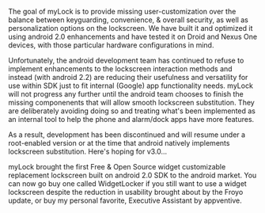 The goal of myLock is to provide missing user-customization over the balance between keyguarding, convenience, & overall security, as well as personalization options on the lockscreen. We have built it and optimized it using android 2.0 enhancements and have tested it on Droid and Nexus One devices, with those particular hardware configurations in mind.

Unfortunately, the android development team has continued to refuse to implement enhancements to the lockscreen interaction methods and instead (with android 2.2) are reducing their usefulness and versatility for use within SDK just to fit internal (Google) app functionality needs. myLock will not progress any further until the android team chooses to finish the missing componenents that will allow smooth lockscreen substitution. They are deliberately avoiding doing so and treating what's been implemented as an internal tool to help the phone and alarm/dock apps have more features.

As a result, development has been discontinued and will resume under a root-enabled version or at the time that android natively implements lockscreen substitution. Here's hoping for v3.0...

myLock brought the first Free & Open Source widget customizable replacement lockscreen built on android 2.0 SDK to the android market. You can now go buy one called WidgetLocker if you still want to use a widget lockscreen despite the reduction in usability brought about by the Froyo update, or buy my personal favorite, Executive Assistant by appventive.
